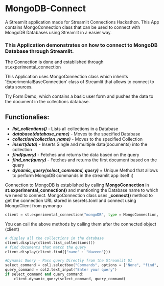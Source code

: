 # MongoDB-Connect
A Streamlit application made for Streamlit Connections Hackathon. This App contains MongoConnection class that can be used to connect with MongoDB Databases using Streamlit in a easier way.

### This Application demonstrates on how to connect to MongoDB Database through Streamlit.
The Connection is done and established through st.experimental_connection

This Application uses MongoConnection class which inherits 'ExperimentalBaseConnection' class of Streamlit that allows to connect to data sources.

Try Form Demo, which contains a basic user form and pushes the data to the document in the collections database.

## Functionalies:
- **_list_collections()_** - Lists all collections in a Database
- **_database(database_name)_** - Moves to the specified Database
- **_collection(collection_name)_** - Moves to the specified Collection
- **_insert(data)_** - Inserts Single and multiple data(documents) into the collection
- **_find(query)_** - Fetches and returns the data based on the query
- **_find_one(query)_** - Fetches and returns the first document based on the query
- **_dynamic_query(select_command, query)_** = Unique Method that allows to perform MongoDB commands in the streamlit app itself :)

Connection to MongoDB is established by calling **MongoConnection** in **st.experimental_connection()** and mentioning the Database name to which we need to connect.
MongoConnection class uses **_connect()** method to get the connection URL stored in secrets.toml and connect using MongoClient from pymongo

```python
client = st.experimental_connection("mongoDB", type = MongoConnection, db_name = "my_database")
```

You can call the above methods by calling them after the connected object (client)

```python
# display all the collections in the database
client.display(client.list_collections())
# find documents that match the query
client.display(client.find({"name" : "Naveen"}))
```

```python
#Dynamic Query - Pass query Directly from the Streamlit UI
select_command = col1.selectbox("Commands", options = ["None", "find", "find_one", "list_collections", "database", "collection"])
query_command = col2.text_input("Enter your query")
if select_command and query_command:    
    client.dynamic_query(select_command, query_command)
```
